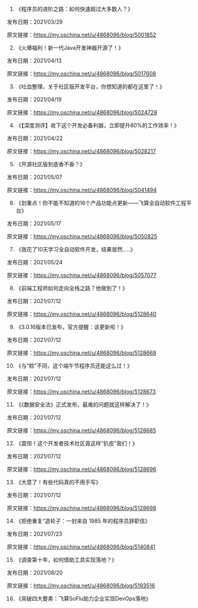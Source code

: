 01. 《程序员的进阶之路：如何快速超过大多数人？》

发布日期：2021/03/29

原文链接：https://my.oschina.net/u/4868096/blog/5001852

02. 《火爆福利！新一代Java开发神器开源了！》

发布日期：2021/04/13

原文链接：https://my.oschina.net/u/4868096/blog/5017608

03. 《吐血整理，关于社区版开发平台，你想知道的都在这里了！》

发布日期：2021/04/19

原文链接：https://my.oschina.net/u/4868096/blog/5024728

04. 《【深度测评】收下这个开发必备利器，立即提升80%的工作效率！》

发布日期：2021/04/22

原文链接：https://my.oschina.net/u/4868096/blog/5028217

05. 《开源社区版到底香不香？》

发布日期：2021/05/07

原文链接：https://my.oschina.net/u/4868096/blog/5041494

06. 《划重点！你不能不知道的16个产品功能点更新——飞算全自动软件工程平台》

发布日期：2021/05/17

原文链接：https://my.oschina.net/u/4868096/blog/5050825

07. 《我花了10天学习全自动软件开发，结果居然.....》

发布日期：2021/05/24

原文链接：https://my.oschina.net/u/4868096/blog/5057077

08. 《前端工程师如何走向全栈之路？他做到了！》

发布日期：2021/07/12

原文链接：https://my.oschina.net/u/4868096/blog/5128640

09. 《3.0.16版本已发布，官方提醒：该更新啦！》

发布日期：2021/07/12

原文链接：https://my.oschina.net/u/4868096/blog/5128668

10. 《与“粽”不同，这个端午节程序员还能这么过！》

发布日期：2021/07/12

原文链接：https://my.oschina.net/u/4868096/blog/5128673

11. 《《数据安全法》正式发布，最难的问题就这样解决了！》

发布日期：2021/07/12

原文链接：https://my.oschina.net/u/4868096/blog/5128685

12. 《震惊！这个开发者技术社区竟这样“扒皮”我们！》

发布日期：2021/07/12

原文链接：https://my.oschina.net/u/4868096/blog/5128696

13. 《大意了！有些代码真的不用手写》

发布日期：2021/07/12

原文链接：https://my.oschina.net/u/4868096/blog/5128698

14. 《拒绝重复“造轮子：一封来自 1985 年的程序员辞职信》

发布日期：2021/07/23

原文链接：https://my.oschina.net/u/4868096/blog/5140841

15. 《调查第十年，如何借助工具实现落地？》

发布日期：2021/08/20

原文链接：https://my.oschina.net/u/4868096/blog/5193516

16. 《突破四大要素：飞算SoFlu助力企业实现DevOps落地》

